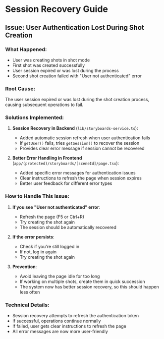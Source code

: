 # Session Recovery Guide

## Issue: User Authentication Lost During Shot Creation

### What Happened:
- User was creating shots in shot mode
- First shot was created successfully
- User session expired or was lost during the process
- Second shot creation failed with "User not authenticated" error

### Root Cause:
The user session expired or was lost during the shot creation process, causing subsequent operations to fail.

### Solutions Implemented:

1. **Session Recovery in Backend** (`lib/storyboards-service.ts`):
   - Added automatic session refresh when user authentication fails
   - If `getUser()` fails, tries `getSession()` to recover the session
   - Provides clear error message if session cannot be recovered

2. **Better Error Handling in Frontend** (`app/(protected)/storyboards/[sceneId]/page.tsx`):
   - Added specific error messages for authentication issues
   - Clear instructions to refresh the page when session expires
   - Better user feedback for different error types

### How to Handle This Issue:

1. **If you see "User not authenticated" error**:
   - Refresh the page (F5 or Ctrl+R)
   - Try creating the shot again
   - The session should be automatically recovered

2. **If the error persists**:
   - Check if you're still logged in
   - If not, log in again
   - Try creating the shot again

3. **Prevention**:
   - Avoid leaving the page idle for too long
   - If working on multiple shots, create them in quick succession
   - The system now has better session recovery, so this should happen less often

### Technical Details:
- Session recovery attempts to refresh the authentication token
- If successful, operations continue normally
- If failed, user gets clear instructions to refresh the page
- All error messages are now more user-friendly
